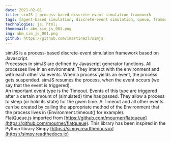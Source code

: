 ```yaml
---
date: 2021-02-01
title: simJS | process-based discrete-event simulation framework
tags: [agent-based simulation, discrete-event simulation, queue, framework]
technologies: js; html;
thumbnail: abm_sim_js_001.png
img: abm_sim_js_001.png
github: https://github.com/imartinezl/simjs
---
```


simJS is a process-based discrete-event simulation framework based on Javascript.<br>
Processes in simJS are defined by Javascript generator functions. All processes live in an environment. They interact with the environment and with each other via events. When a process yields an event, the process gets suspended. simJS resumes the process, when the event occurs (we say that the event is triggered).<br>
An important event type is the Timeout. Events of this type are triggered after a certain amount of (simulated) time has passed. They allow a process to sleep (or hold its state) for the given time. A Timeout and all other events can be created by calling the appropriate method of the Environment that the process lives in (Environment.timeout() for example).<br>
FlatQueue.js imported from [https://github.com/mourner/flatqueue](https://github.com/mourner/flatqueue).
This library has been inspired in the Python library Simpy [https://simpy.readthedocs.io](https://simpy.readthedocs.io)
